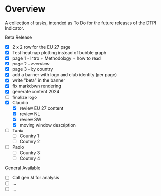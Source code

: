 # Overview

A collection of tasks, intended as To Do for the future releases of the DTPI Indicator. 

Beta Release

- [x] 2 x 2 row for the EU 27 page
- [x] Test heatmap plotting instead of bubble graph
- [x] page 1 - Intro + Methodology + how to read
- [x] page 2 - overview
- [x] page 3 - by country
- [x] add a banner with logo and club identity (per page)
- [x] write "beta" in the banner
- [x] fix markdown rendering
- [x] generate content 2024
- [ ] finalize logo
- [x] Claudio
    - [x] review EU 27 content
    - [x] review NL
    - [x] review SW
    - [x] moving window description 
- [ ] Tania 
    - [ ] Country 1
    - [ ] Coutnry 2
- [ ] Paolo
    - [ ] Country 3
    - [ ] Coutnry 4

General Available

- [ ] Call gen AI for analysis
- [ ] ...
- [ ] ...

